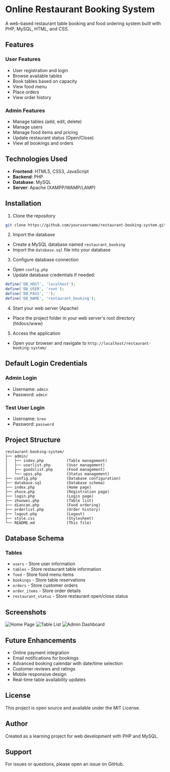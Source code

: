 # Online Restaurant Booking System

A web-based restaurant table booking and food ordering system built with PHP, MySQL, HTML, and CSS.

## Features

### User Features
- User registration and login
- Browse available tables
- Book tables based on capacity
- View food menu
- Place orders
- View order history

### Admin Features
- Manage tables (add, edit, delete)
- Manage users
- Manage food items and pricing
- Update restaurant status (Open/Close)
- View all bookings and orders

## Technologies Used

- **Frontend**: HTML5, CSS3, JavaScript
- **Backend**: PHP
- **Database**: MySQL
- **Server**: Apache (XAMPP/WAMP/LAMP)

## Installation

1. Clone the repository
```bash
git clone https://github.com/yourusername/restaurant-booking-system.git
```

2. Import the database
- Create a MySQL database named `restaurant_booking`
- Import the `database.sql` file into your database

3. Configure database connection
- Open `config.php`
- Update database credentials if needed:
```php
define('DB_HOST', 'localhost');
define('DB_USER', 'root');
define('DB_PASS', '');
define('DB_NAME', 'restaurant_booking');
```

4. Start your web server (Apache)
- Place the project folder in your web server's root directory (htdocs/www)

5. Access the application
- Open your browser and navigate to `http://localhost/restaurant-booking-system/`

## Default Login Credentials

### Admin Login
- Username: `admin`
- Password: `admin`

### Test User Login
- Username: `Sreo`
- Password: `password`

## Project Structure

```
restaurant-booking-system/
├── admin/
│   ├── index.php          (Table management)
│   ├── userlist.php       (User management)
│   ├── goodslist.php      (Food management)
│   └── upss.php           (Status management)
├── config.php             (Database configuration)
├── database.sql           (Database schema)
├── index.php              (Home page)
├── zhuce.php              (Registration page)
├── login.php              (Login page)
├── zhuowei.php            (Table list)
├── diancan.php            (Food ordering)
├── orderlist.php          (Order history)
├── logout.php             (Logout)
├── style.css              (Stylesheet)
└── README.md              (This file)
```

## Database Schema

### Tables
- `users` - Store user information
- `tables` - Store restaurant table information
- `food` - Store food menu items
- `bookings` - Store table reservations
- `orders` - Store customer orders
- `order_items` - Store order details
- `restaurant_status` - Store restaurant open/close status

## Screenshots

![Home Page](screenshots/home.png)
![Table List](screenshots/tables.png)
![Admin Dashboard](screenshots/admin.png)

## Future Enhancements

- Online payment integration
- Email notifications for bookings
- Advanced booking calendar with date/time selection
- Customer reviews and ratings
- Mobile responsive design
- Real-time table availability updates

## License

This project is open source and available under the MIT License.

## Author

Created as a learning project for web development with PHP and MySQL.

## Support

For issues or questions, please open an issue on GitHub.
